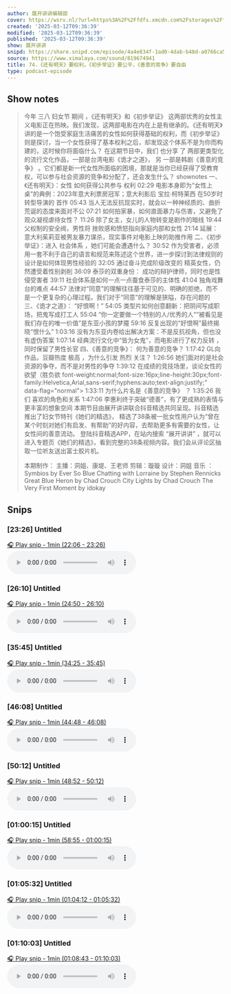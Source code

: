 ```yaml
---
author: 展开讲讲编辑部
cover: https://wsrv.nl/?url=https%3A%2F%2Ffdfs.xmcdn.com%2Fstorages%2Ff7c2-audiofreehighqps%2F71%2FA1%2FGAqhtYsK-glNAAJQjwMoED_P.jpeg&w=200&h=200
created: '2025-03-12T09:36:39'
modified: '2025-03-12T09:36:39'
published: '2025-03-12T09:36:39'
show: 展开讲讲
snipd: https://share.snipd.com/episode/4a4e834f-1ad0-4dab-b48d-a0766ca5c311
source: https://www.ximalaya.com/sound/819674941
title: 74.《还有明天》要权利，《初步举证》要公平，《善意的竞争》要自由
type: podcast-episode
---
```



## Show notes
> 今年  三八  妇女节  期间  ，《还有明天》和《初步举证》  这两部优秀的女性主义电影正在热映。我们发现，这两部电影在内在上是有继承的。《还有明天》讲的是一个饱受家庭生活痛苦的女性如何获得基础的权利，而《初步举证》则是探讨，当一个女性获得了基本权利之后，却发现这个体系不是为你而构建的，这时候你将面临什么？ 
> 在这期节目中，我们  也分享  了  两部更类型化的流行文化作品，一部是台湾电影《诡才之道》，  另  一部是韩剧《善意的竞争》  。它们都是新一代女性所面临的困境，那就是当你已经获得了受教育权，可以参与社会资源的竞争和分配了，还会发生什么？ 
> shownotes 
> 一、《还有明天》：女性   如何获得公共参与  权利 
> 02:29 电影本身即为“女性上桌”的典例：2023年意大利票房冠军；意大利影后  宝拉·柯特莱西  在50岁时转型导演的  首作 
> 05:43   当人无法反抗现实时，就会以一种神经质的、曲折荒诞的态度来面对不公 
> 07:21 如何拍家暴，如何直面暴力与伤害，又避免了观众凝视虐待女性？ 
> 11:26 除了女主，女儿的人物转变是剧作的暗线 
> 19:44   父权制的安全阀，男性将  挫败感和愤怒指向家庭内部和女性 
> 21:14 延展：  意大利茱莉亚被男友暴力谋杀，现实事件对电影上映的助推作用 
> 二、《初步举证》：进入   社会体系  ，她们可能会遭遇什么？ 
> 30:52   作为受害者，必须用一套不利于自己的语言和规范来陈述这个世界，进一步探讨到法律规则的设计是如何体现男性经验的 
> 32:05   通过奋斗完成阶级改变的 精英女性，仍然遭受着性别剥削
> 36:09   泰莎的双重身份：  成功的辩护律师，同时也是性侵受害者 
> 39:11   社会体系是如何一点一点蚕食泰莎的主体性 
> 41:04 独角戏舞台的难点 
> 44:57 法律对“同意”的理解往往基于可见的、明确的拒绝，而不是一个更复杂的心理过程。我们对于“同意”的理解是狭隘，存在问题的
> 三、《诡才之道》：   “好恨啊！” 
> 54:05 类型片如何创意翻新：把阴间写成职场，把鬼写成打工人 
> 55:04 “你一定要做一个特别的人/优秀的人”“被看见是我们存在的唯一价值”是东亚小孩的梦魇 
> 59:16 反复出现的“好恨啊”最终揭晓“恨什么” 
> 1:03:16   没有为东亚内卷给出解决方案：不是反抗视角，但也没有虚伪答案 
> 1:07:14 经典流行文化中“皆为女鬼”，而电影进行了权力反转  ，同时保留了男性长官 
> 四、《善意的竞争》：  何为善意的竞争？ 
> 1:17:42 GL向作品，豆瓣热度  极高  ，为什么引发  热烈  关注？ 
> 1:26:56   她们面对的是社会资源的争夺，而不是对男性的争夺 
> 1:39:12 在成绩的竞技场里，谈论女性的欲望（胜负欲 font-weight:normal;font-size:16px;line-height:30px;font-family:Helvetica,Arial,sans-serif;hyphens:auto;text-align:justify;" data-flag="normal"> 1:33:11 为什么片名是《善意的竞争》  ？ 
> 1:35:26   我们  喜欢的角色和关系 
> 1:47:06 李惠利终于突破“德善”，有了更成熟的表情与更丰富的想象空间
> 本期节目由展开讲讲联合抖音精选共同呈现。抖音精选推出了妇女节特刊《她们的精选》，  精选了38条被一批女性用户认为“曾在某个时刻对她们有启发、有帮助”的好内容，去帮助更多有需要的女性，让女性间的善意流动。 
> 登陆抖音精选APP，在站内搜索  “展开讲讲”  ，就可以进入专题页《她们的精选》，看到完整的38条视频内容。我们会从评论区抽取一位听友送出富士胶片机。 
> 
> 本期制作： 
> 主播：洞姐、康堤、王老师 
> 剪辑：璇璇 
> 设计：洞姐 
> 音乐  ： 
> Symbios by Ever So Blue 
> Chatting with Lorraine by Stephen Rennicks 
> Great Blue Heron by Chad Crouch 
> City Lights by Chad Crouch 
> The Very First Moment by idokay

## Snips
### [23:26] Untitled
[🎧 Play snip - 1min️ (22:06 - 23:26)](https://share.snipd.com/snip/57e64012-971d-4b96-8f70-397bd9e26ee3)
<audio controls> <source src="https://jt.ximalaya.com//GKwRIRwLpqC8AmSrhwN8A58M.m4a?channel=rss&album_id=24672021&track_id=819674941&uid=90906970&jt=https://aod.cos.tx.xmcdn.com/storages/9aa5-audiofreehighqps/69/86/GKwRIRwLpqC8AmSrhwN8A58M.m4a#t=22:06,23:26"> </audio>
### [26:10] Untitled
[🎧 Play snip - 1min️ (24:50 - 26:10)](https://share.snipd.com/snip/a5d7cd52-3e6c-4653-8f2c-db19d8debde2)
<audio controls> <source src="https://jt.ximalaya.com//GKwRIRwLpqC8AmSrhwN8A58M.m4a?channel=rss&album_id=24672021&track_id=819674941&uid=90906970&jt=https://aod.cos.tx.xmcdn.com/storages/9aa5-audiofreehighqps/69/86/GKwRIRwLpqC8AmSrhwN8A58M.m4a#t=24:50,26:10"> </audio>
### [35:45] Untitled
[🎧 Play snip - 1min️ (34:25 - 35:45)](https://share.snipd.com/snip/1275e723-bf71-4771-85a6-f70c4a9014d1)
<audio controls> <source src="https://jt.ximalaya.com//GKwRIRwLpqC8AmSrhwN8A58M.m4a?channel=rss&album_id=24672021&track_id=819674941&uid=90906970&jt=https://aod.cos.tx.xmcdn.com/storages/9aa5-audiofreehighqps/69/86/GKwRIRwLpqC8AmSrhwN8A58M.m4a#t=34:25,35:45"> </audio>
### [46:08] Untitled
[🎧 Play snip - 1min️ (44:48 - 46:08)](https://share.snipd.com/snip/670f86b7-fa1c-4b92-badd-906ad5c0944f)
<audio controls> <source src="https://jt.ximalaya.com//GKwRIRwLpqC8AmSrhwN8A58M.m4a?channel=rss&album_id=24672021&track_id=819674941&uid=90906970&jt=https://aod.cos.tx.xmcdn.com/storages/9aa5-audiofreehighqps/69/86/GKwRIRwLpqC8AmSrhwN8A58M.m4a#t=44:48,46:08"> </audio>
### [50:12] Untitled
[🎧 Play snip - 1min️ (48:52 - 50:12)](https://share.snipd.com/snip/6b76a816-c47c-4565-8216-8b3d0ab8de18)
<audio controls> <source src="https://jt.ximalaya.com//GKwRIRwLpqC8AmSrhwN8A58M.m4a?channel=rss&album_id=24672021&track_id=819674941&uid=90906970&jt=https://aod.cos.tx.xmcdn.com/storages/9aa5-audiofreehighqps/69/86/GKwRIRwLpqC8AmSrhwN8A58M.m4a#t=48:52,50:12"> </audio>
### [01:00:15] Untitled
[🎧 Play snip - 1min️ (58:55 - 01:00:15)](https://share.snipd.com/snip/37349401-73a2-437b-9744-107be3e57293)
<audio controls> <source src="https://jt.ximalaya.com//GKwRIRwLpqC8AmSrhwN8A58M.m4a?channel=rss&album_id=24672021&track_id=819674941&uid=90906970&jt=https://aod.cos.tx.xmcdn.com/storages/9aa5-audiofreehighqps/69/86/GKwRIRwLpqC8AmSrhwN8A58M.m4a#t=58:55,01:00:15"> </audio>
### [01:05:32] Untitled
[🎧 Play snip - 1min️ (01:04:12 - 01:05:32)](https://share.snipd.com/snip/0adf7dee-6086-4348-8672-a82d0259bbbb)
<audio controls> <source src="https://jt.ximalaya.com//GKwRIRwLpqC8AmSrhwN8A58M.m4a?channel=rss&album_id=24672021&track_id=819674941&uid=90906970&jt=https://aod.cos.tx.xmcdn.com/storages/9aa5-audiofreehighqps/69/86/GKwRIRwLpqC8AmSrhwN8A58M.m4a#t=01:04:12,01:05:32"> </audio>
### [01:10:03] Untitled
[🎧 Play snip - 1min️ (01:08:43 - 01:10:03)](https://share.snipd.com/snip/45c52fab-3508-45a9-bf2e-8aee59b87cc9)
<audio controls> <source src="https://jt.ximalaya.com//GKwRIRwLpqC8AmSrhwN8A58M.m4a?channel=rss&album_id=24672021&track_id=819674941&uid=90906970&jt=https://aod.cos.tx.xmcdn.com/storages/9aa5-audiofreehighqps/69/86/GKwRIRwLpqC8AmSrhwN8A58M.m4a#t=01:08:43,01:10:03"> </audio>
